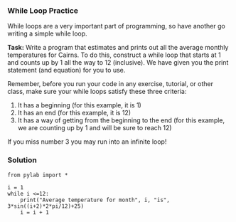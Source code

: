 ### While Loop Practice

While loops are a very important part of programming, so have another go writing a simple while loop.

**Task:** Write a program that estimates and prints out all the average monthly temperatures for Cairns. To do this, construct a while loop that starts at 1 and counts up by 1 all the way to 12 (inclusive). We have given you the print statement (and equation) for you to use. 

Remember, before you run your code in any exercise, tutorial, or other class, make sure your while loops satisfy these three criteria:
1. It has a beginning (for this example, it is 1)
2. It has an end (for this example, it is 12)
3. It has a way of getting from the beginning to the end (for this example, we are counting up by 1 and will be sure to reach 12)

If you miss number 3 you may run into an infinite loop!

### Solution


```
from pylab import *

i = 1
while i <=12:
    print("Average temperature for month", i, "is", 3*sin((i+2)*2*pi/12)+25)
    i = i + 1
    
```

